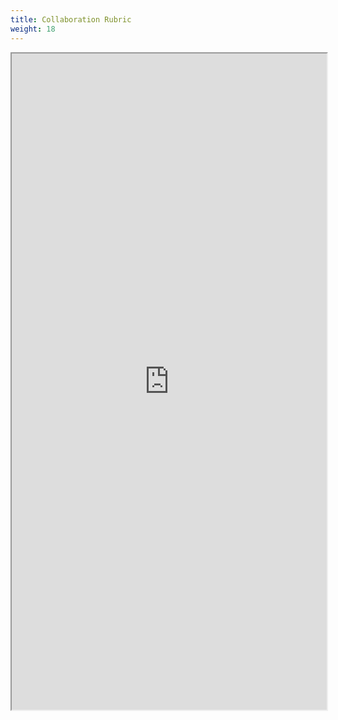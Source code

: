 ```yaml
---
title: Collaboration Rubric
weight: 18
---
```


<iframe src="https://drive.google.com/file/d/0B-fnzlPK8lcvVG9WYlF6Ung1a2c/preview" width="100%" height="1050"></iframe>